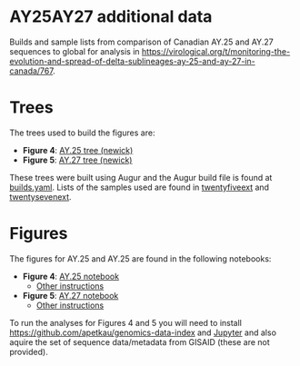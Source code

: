 # AY25AY27 additional data

Builds and sample lists from comparison of Canadian AY.25 and AY.27 sequences to global for analysis in <https://virological.org/t/monitoring-the-evolution-and-spread-of-delta-sublineages-ay-25-and-ay-27-in-canada/767>.

# Trees

The trees used to build the figures are:

* **Figure 4**: [AY.25 tree (newick)](twentyfiveext/tree.nwk)
* **Figure 5**: [AY.27 tree (newick)](twentysevenext/tree.nwk)

These trees were built using Augur and the Augur build file is found at [builds.yaml](builds.yaml). Lists of the samples used are found in [twentyfiveext](twentyfiveext) and [twentysevenext](twentysevenext).

# Figures

The figures for AY.25 and AY.25 are found in the following notebooks:

* **Figure 4**: [AY.25 notebook](figures/AY.25/2-mutation-ay25.ipynb)
    * [Other instructions](figures/AY.25)
* **Figure 5**: [AY.27 notebook](figures/AY.27/2-mutation-ay27.ipynb)
    * [Other instructions](figures/AY.27)

To run the analyses for Figures 4 and 5 you will need to install <https://github.com/apetkau/genomics-data-index> and [Jupyter](https://jupyter.org/) and also aquire the set of sequence data/metadata from GISAID (these are not provided).
